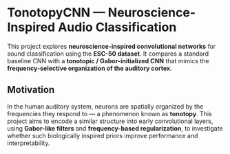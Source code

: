 # TonotopyCNN — Neuroscience-Inspired Audio Classification

This project explores **neuroscience-inspired convolutional networks** for sound classification using the **ESC-50 dataset**.
It compares a standard baseline CNN with a **tonotopic / Gabor-initialized CNN** that mimics the **frequency-selective organization of the auditory cortex**.

## Motivation

In the human auditory system, neurons are spatially organized by the frequencies they respond to — a phenomenon known as **tonotopy**.
This project aims to encode a similar structure into early convolutional layers, using **Gabor-like filters** and **frequency-based regularization**, to investigate whether such biologically inspired priors improve performance and interpretability.
